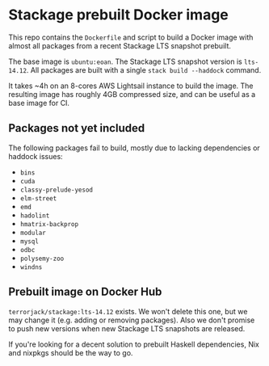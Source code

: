 # Stackage prebuilt Docker image

This repo contains the `Dockerfile` and script to build a Docker image with
almost all packages from a recent Stackage LTS snapshot prebuilt.

The base image is `ubuntu:eoan`. The Stackage LTS snapshot version is
`lts-14.12`. All packages are built with a single `stack build --haddock`
command.

It takes ~4h on an 8-cores AWS Lightsail instance to build the image. The
resulting image has roughly 4GB compressed size, and can be useful as a base
image for CI.

## Packages not yet included

The following packages fail to build, mostly due to lacking dependencies or
haddock issues:

* `bins`
* `cuda`
* `classy-prelude-yesod`
* `elm-street`
* `emd`
* `hadolint`
* `hmatrix-backprop`
* `modular`
* `mysql`
* `odbc`
* `polysemy-zoo`
* `windns`

## Prebuilt image on Docker Hub

`terrorjack/stackage:lts-14.12` exists. We won't delete this one, but we may
change it (e.g. adding or removing packages). Also we don't promise to push new
versions when new Stackage LTS snapshots are released.

If you're looking for a decent solution to prebuilt Haskell dependencies, Nix
and nixpkgs should be the way to go.
